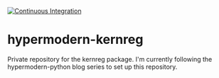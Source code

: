 [![Continuous Integration](https://github.com/segsell/hypermodern-kernreg/workflows/Tests/badge.svg)](https://github.com/segsell/hypermodern-kernreg/actions?workflow=Continuous+Integration)

# hypermodern-kernreg
Private repository for the kernreg package. I'm currently following the hypermodern-python blog series to set up this repository.
